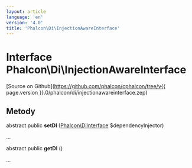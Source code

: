 ```yaml
---
layout: article
language: 'en'
version: '4.0'
title: 'Phalcon\Di\InjectionAwareInterface'
---
```

# Interface **Phalcon\Di\InjectionAwareInterface**

[Source on Github](https://github.com/phalcon/cphalcon/tree/v{{ page.version }}.0/phalcon/di/injectionawareinterface.zep)

## Metody

abstract public **setDI** ([Phalcon\DiInterface](Phalcon_DiInterface) $dependencyInjector)

...

abstract public **getDI** ()

...
